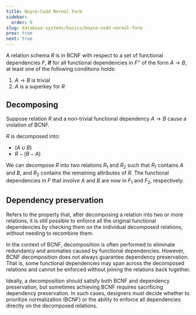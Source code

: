 ```yaml
---
title: Boyce-Codd Normal Form
sidebar:
  order: 9
slug: database-systems/basics/boyce-codd-normal-form
prev: true
next: true
---
```


A relation schema $R$ is in BCNF with respect to a set of functional dependencies $F$, **if** for all functional dependencies in $F^+$ of the form $A \rightarrow B$, at least one of the following conditions holds:
1. $A \rightarrow B$ is trivial
2. $A$ is a superkey for $R$

## Decomposing

Suppose relation $R$ and a non-trivial functional dependency $A \rightarrow B$ cause a violation of BCNF.

$R$ is decomposed into:
- $(A \cup B)$
- $R - (B - A)$

We can decompose $R$ into two relations $R_1$ and $R_2$ such that $R_1$ contains $A$ and $B$, and $R_2$ contains the remaining attributes of $R$. The functional dependencies in $F$ that involve $A$ and $B$ are now in $F_1$ and $F_2$, respectively.

## Dependency preservation

Refers to the property that, after decomposing a relation into two or more relations, it is still possible to enforce all the original functional dependencies by checking them on the individual decomposed relations, without needing to recombine them.

In the context of BCNF, decomposition is often performed to eliminate redundancy and anomalies caused by functional dependencies. However, BCNF decomposition does not always guarantee dependency preservation. That is, some functional dependencies may span across the decomposed relations and cannot be enforced without joining the relations back together.

Ideally, a decomposition should satisfy both BCNF and dependency preservation, but sometimes achieving BCNF requires sacrificing dependency preservation. In such cases, designers must decide whether to prioritize normalization (BCNF) or the ability to enforce all dependencies directly on the decomposed relations.
